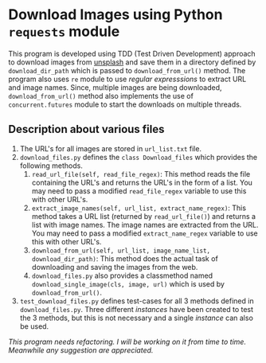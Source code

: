 # Download Images using Python `requests` module

This program is developed using TDD (Test Driven Development) approach to download images from [unsplash](https://unsplash.com) and save them in a directory defined by `download_dir_path` which is passed to `download_from_url()` method. The program also uses `re` module to use *regular expresssions* to extract URL and image names. Since, multiple images are being downloaded, `download_from_url()` method also implements the use of `concurrent.futures` module to start the downloads on multiple threads.

## Description about various files

1. The URL's for all images are stored in `url_list.txt` file.
1. `download_files.py` defines the `class Download_files` which provides the following methods.
    1. `read_url_file(self, read_file_regex)`: This method reads the file containing the URL's and returns the URL's in the form of a list. You may need to pass a modified `read_file_regex` variable to use this with other URL's.
    1. `extract_image_names(self, url_list, extract_name_regex)`: This method takes a URL list (returned by `read_url_file()`) and returns a list with image names. The image names are extracted from the URL. You may need to pass a modified `extract_name_regex` variable to use this with other URL's.
    1. `download_from_url(self, url_list, image_name_list, download_dir_path)`: This method does the actual task of downloading and saving the images from the web.
    1. `download_files.py` also provides a classmethod named `download_single_image(cls, image, url)` which is used by `download_from_url()`.
1. `test_download_files.py` defines test-cases for all 3 methods defined in `download_files.py`. Three different *instances* have been created to test the 3 methods, but this is not necessary and a single *instance* can also be used.

*This program needs refactoring. I will be working on it from time to time. Meanwhile any suggestion are appreciated.*
